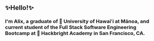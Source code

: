 ## ✨Hello!✨

### I'm Alix, a graduate of 🌺 University of Hawaiʻi at Mānoa, and current student of the Full Stack Software Engineering Bootcamp at 🍎 Hackbright Academy in San Francisco, CA.